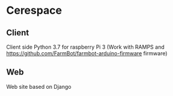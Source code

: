 # Cerespace
## Client
Client side
Python 3.7 for raspberry Pi 3 (Work with RAMPS and https://github.com/FarmBot/farmbot-arduino-firmware firmware)

## Web
Web site based on Django

